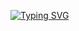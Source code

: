 [![Typing SVG](https://readme-typing-svg.herokuapp.com?vCenter=true&multiline=true&width=700&lines=Hi+my+name+is+Ben+,+Welcome+to+my+Github++++++++++++++++)](https://git.io/typing-svg) 
